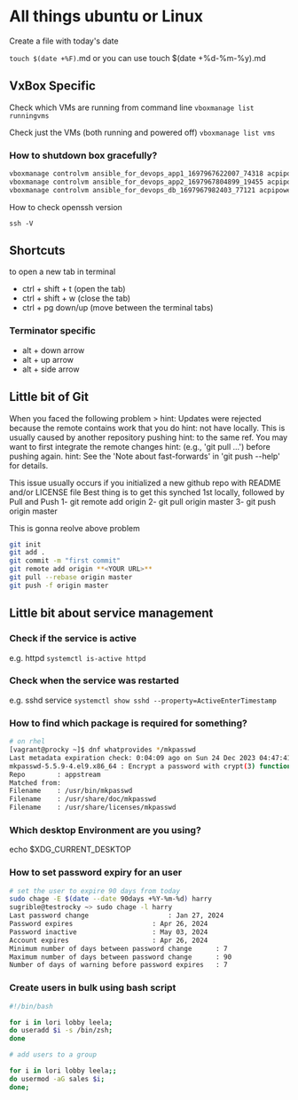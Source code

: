 # All things ubuntu or Linux

Create a file with today's date

`touch $(date +%F)`.md or you can use
touch $(date +%d-%m-%y).md

## VxBox Specific

Check which VMs are running from command line
`vboxmanage list runningvms`

Check just the VMs (both running and powered off)
`vboxmanage list vms`

### How to shutdown box gracefully?

``` bash
vboxmanage controlvm ansible_for_devops_app1_1697967622007_74318 acpipowerbutton
vboxmanage controlvm ansible_for_devops_app2_1697967804899_19455 acpipowerbutton
vboxmanage controlvm ansible_for_devops_db_1697967982403_77121 acpipowerbutton
```

How to check openssh version

`ssh -V`

## Shortcuts

to open a new tab in terminal

- ctrl + shift + t (open the tab)
- ctrl + shift + w (close the tab)
- ctrl + pg down/up (move between the terminal tabs)

### Terminator specific

- alt + down arrow
- alt + up arrow
- alt + side arrow

## Little bit of Git

When you faced the following problem >
hint: Updates were rejected because the remote contains work that you do hint: not have locally. This is usually caused by another repository pushing hint: to the same ref. You may want to first integrate the remote changes hint: (e.g., 'git pull ...') before pushing again. hint: See the 'Note about fast-forwards' in 'git push --help' for details.

This issue usually occurs if you initialized a new github repo with README and/or LICENSE file
Best thing is to get this synched 1st locally, followed by Pull and Push
1- git remote add origin <your repo URL>
2- git pull origin master
3- git push origin master

This is gonna reolve above problem

``` bash
git init
git add .
git commit -m "first commit"
git remote add origin **<YOUR URL>**
git pull --rebase origin master
git push -f origin master
```

## Little bit about service management

### Check if the service is active

e.g. httpd
`systemctl is-active httpd`

### Check when the service was restarted

e.g. sshd service
`systemctl show sshd --property=ActiveEnterTimestamp`

### How to find which package is required for something?

```bash
# on rhel
[vagrant@procky ~]$ dnf whatprovides */mkpasswd
Last metadata expiration check: 0:04:09 ago on Sun 24 Dec 2023 04:47:41 PM UTC.
mkpasswd-5.5.9-4.el9.x86_64 : Encrypt a password with crypt(3) function using a salt
Repo        : appstream
Matched from:
Filename    : /usr/bin/mkpasswd
Filename    : /usr/share/doc/mkpasswd
Filename    : /usr/share/licenses/mkpasswd

```

### Which desktop Environment are you using?

echo $XDG_CURRENT_DESKTOP

### How to set password expiry for an user

```bash
# set the user to expire 90 days from today
sudo chage -E $(date --date 90days +%Y-%m-%d) harry
sugrible@testrocky ~> sudo chage -l harry
Last password change					: Jan 27, 2024
Password expires					: Apr 26, 2024
Password inactive					: May 03, 2024
Account expires						: Apr 26, 2024
Minimum number of days between password change		: 7
Maximum number of days between password change		: 90
Number of days of warning before password expires	: 7

```
### Create users in bulk using bash script

```bash
#!/bin/bash

for i in lori lobby leela;
do useradd $i -s /bin/zsh;
done

# add users to a group

for i in lori lobby leela;;
do usermod -aG sales $i;
done;

```

